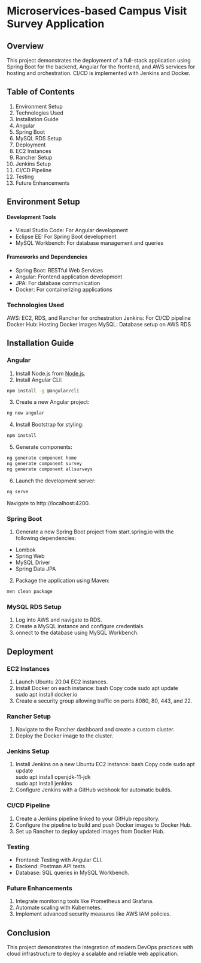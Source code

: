 # Microservices-based Campus Visit Survey Application

## Overview
This project demonstrates the deployment of a full-stack application using Spring Boot for the backend, Angular for the frontend, and AWS services for hosting and orchestration. CI/CD is implemented with Jenkins and Docker.

## Table of Contents
1. Environment Setup
2. Technologies Used
3. Installation Guide
4. Angular
5. Spring Boot
6. MySQL RDS Setup
7. Deployment
8. EC2 Instances
9. Rancher Setup
10. Jenkins Setup
11. CI/CD Pipeline
12. Testing
13. Future Enhancements

## Environment Setup
#### Development Tools
- Visual Studio Code: For Angular development
- Eclipse EE: For Spring Boot development
- MySQL Workbench: For database management and queries
#### Frameworks and Dependencies
- Spring Boot: RESTful Web Services
- Angular: Frontend application development
- JPA: For database communication
- Docker: For containerizing applications

### Technologies Used
AWS: EC2, RDS, and Rancher for orchestration
Jenkins: For CI/CD pipeline
Docker Hub: Hosting Docker images
MySQL: Database setup on AWS RDS

## Installation Guide
### Angular
1. Install Node.js from [Node.js](https://nodejs.org).
2. Install Angular CLI:
``` bash
npm install -g @angular/cli
```
3. Create a new Angular project:
``` bash
ng new angular
```
4. Install Bootstrap for styling:
```bash
npm install 
```
5. Generate components:
```bash
ng generate component home
ng generate component survey
ng generate component allsurveys
```
6. Launch the development server:
``` bash
ng serve
```
Navigate to http://localhost:4200.
### Spring Boot
1. Generate a new Spring Boot project from start.spring.io with the following dependencies:
- Lombok
- Spring Web
- MySQL Driver
- Spring Data JPA
2. Package the application using Maven:
```bash
mvn clean package
```
### MySQL RDS Setup
1. Log into AWS and navigate to RDS.
2. Create a MySQL instance and configure credentials.
3. onnect to the database using MySQL Workbench.
## Deployment
### EC2 Instances
1. Launch Ubuntu 20.04 EC2 instances.
2. Install Docker on each instance:
bash
Copy code
sudo apt update  
sudo apt install docker.io  
3. Create a security group allowing traffic on ports 8080, 80, 443, and 22.
### Rancher Setup
1. Navigate to the Rancher dashboard and create a custom cluster.
2. Deploy the Docker image to the cluster.
### Jenkins Setup
1. Install Jenkins on a new Ubuntu EC2 instance:
bash
Copy code
sudo apt update  
sudo apt install openjdk-11-jdk  
sudo apt install jenkins  
2. Configure Jenkins with a GitHub webhook for automatic builds.
### CI/CD Pipeline
1. Create a Jenkins pipeline linked to your GitHub repository.
2. Configure the pipeline to build and push Docker images to Docker Hub.
3. Set up Rancher to deploy updated images from Docker Hub.
### Testing
- Frontend: Testing with Angular CLI.
- Backend: Postman API tests.
- Database: SQL queries in MySQL Workbench.
### Future Enhancements
1. Integrate monitoring tools like Prometheus and Grafana.
2. Automate scaling with Kubernetes.
3. Implement advanced security measures like AWS IAM policies.
## Conclusion
This project demonstrates the integration of modern DevOps practices with cloud infrastructure to deploy a scalable and reliable web application.